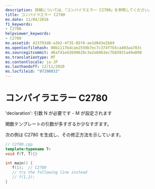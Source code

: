 ```yaml
---
description: 詳細については、「コンパイラエラー C2780」を参照してください。
title: コンパイラエラー C2780
ms.date: 11/04/2016
f1_keywords:
- C2780
helpviewer_keywords:
- C2780
ms.assetid: 423793d8-a3b2-4f35-85f8-ae1d043e2b69
ms.openlocfilehash: 00b1117bdcae2559b7ec7c374f7b5ca403aa783c
ms.sourcegitcommit: d6af41e42699628c3e2e6063ec7b03931a49a098
ms.translationtype: MT
ms.contentlocale: ja-JP
ms.lasthandoff: 12/11/2020
ms.locfileid: "97298033"
---
```

# <a name="compiler-error-c2780"></a>コンパイラエラー C2780

'declaration': 引数 N が必要です - M が設定されます

関数テンプレートの引数が多すぎるか少なすぎます。

次の例は C2780 を生成し、その修正方法を示しています。

```cpp
// C2780.cpp
template<typename T>
void f(T, T){}

int main() {
   f(1);  // C2780
   // try the following line instead
   // f(1,2);
}
```
